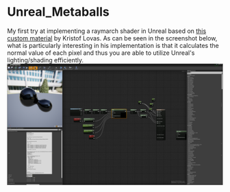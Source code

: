 # Unreal_Metaballs
 My first try at implementing a raymarch shader in Unreal based on [this custom material](https://gumroad.com/l/Mandelbulb) by Kristof Lovas. As can be seen in the screenshot below, what is particularly interesting in his implementation is that it calculates the normal value of each pixel and thus you are able to utilize Unreal's lighting/shading efficiently.
 ![Screenshot](Screenshot.png)
